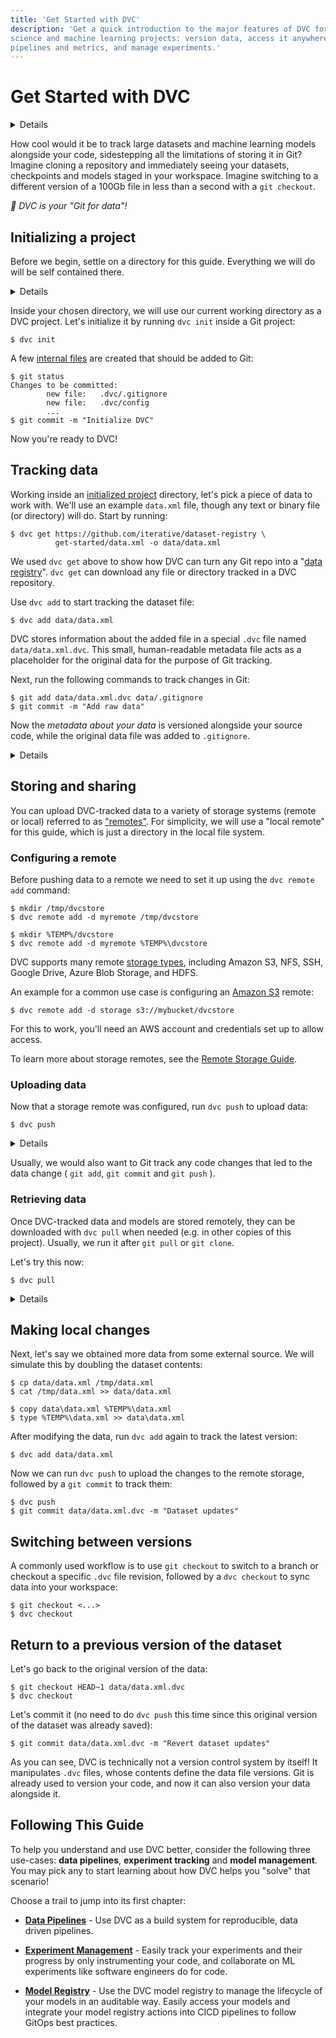 ```yaml
---
title: 'Get Started with DVC'
description: 'Get a quick introduction to the major features of DVC for data
science and machine learning projects: version data, access it anywhere, capture
pipelines and metrics, and manage experiments.'
---
```


# Get Started with DVC

<!--
## Get Started with DVC
-->

<details>

### 🎬 Click to watch a video intro.

https://youtu.be/kLKBcPonMYw

</details>

How cool would it be to track large datasets and machine learning models
alongside your code, sidestepping all the limitations of storing it in Git?
Imagine cloning a repository and immediately seeing your datasets, checkpoints
and models staged in your workspace. Imagine switching to a different version of
a 100Gb file in less than a second with a `git checkout`.

_💫 DVC is your *"Git for data"*!_

## Initializing a project

Before we begin, settle on a directory for this guide. Everything we will do
will be self contained there.

<details>

### ⚙️ Expand to prepare a project.

Imagine we want to build an ML project from scratch. Let's start by creating a
Git repository:

```cli
$ mkdir example-get-started
$ cd example-get-started
$ git init
```

<admon type="info">

This directory name is used in our
[example-get-started](https://github.com/iterative/example-get-started) repo.

</admon>

</details>

Inside your chosen directory, we will use our current working directory as a
<abbr>DVC project</abbr>. Let's initialize it by running `dvc init` inside a Git
project:

```cli
$ dvc init
```

A few [internal files](/doc/user-guide/project-structure/internal-files) are
created that should be added to Git:

```cli
$ git status
Changes to be committed:
        new file:   .dvc/.gitignore
        new file:   .dvc/config
        ...
$ git commit -m "Initialize DVC"
```

Now you're ready to DVC!

## Tracking data

Working inside an [initialized project](/doc/start#initializing-a-project)
directory, let's pick a piece of data to work with. We'll use an example
`data.xml` file, though any text or binary file (or directory) will do. Start by
running:

```cli
$ dvc get https://github.com/iterative/dataset-registry \
          get-started/data.xml -o data/data.xml
```

<admon type="info">

We used `dvc get` above to show how DVC can turn any Git repo into a "[data
registry]". `dvc get` can download any file or directory tracked in a <abbr>DVC
repository</abbr>.

[data registry]: /doc/use-cases/data-registry

</admon>

Use `dvc add` to start tracking the dataset file:

```cli
$ dvc add data/data.xml
```

DVC stores information about the added file in a special `.dvc` file named
`data/data.xml.dvc`. This small, human-readable metadata file acts as a
placeholder for the original data for the purpose of Git tracking.

Next, run the following commands to track changes in Git:

```cli
$ git add data/data.xml.dvc data/.gitignore
$ git commit -m "Add raw data"
```

Now the _metadata about your data_ is versioned alongside your source code,
while the original data file was added to `.gitignore`.

<details id="add-click-to-get-a-peek-under-the-hood">

### 💡 Expand to get a peek under the hood

`dvc add` moved the data to the project's <abbr>cache</abbr>, and
<abbr>linked</abbr> it back to the <abbr>workspace</abbr>. The `.dvc/cache` will
look like this:

```
.dvc/cache/files/md5
└── 22
    └── a1a2931c8370d3aeedd7183606fd7f
```

The hash value of the `data.xml` file we just added (`22a1a29...`) determines
the cache path shown above. And if you check `data/data.xml.dvc`, you will find
it there too:

```yaml
outs:
  - md5: 22a1a2931c8370d3aeedd7183606fd7f
    path: data.xml
```

</details>

## Storing and sharing

You can upload DVC-tracked data to a variety of storage systems (remote or
local) referred to as
["remotes"](/doc/user-guide/data-management/remote-storage). For simplicity, we
will use a "local remote" for this guide, which is just a directory in the local
file system.

### Configuring a remote

Before pushing data to a remote we need to set it up using the `dvc remote add`
command:

<toggle>

<tab title="Mac/Linux">

```cli
$ mkdir /tmp/dvcstore
$ dvc remote add -d myremote /tmp/dvcstore
```

</tab>
<tab title="Windows (Cmd)">

```cli
$ mkdir %TEMP%/dvcstore
$ dvc remote add -d myremote %TEMP%\dvcstore
```

</tab>
</toggle>

<admon icon="info">

DVC supports many remote [storage types], including Amazon S3, NFS, SSH, Google
Drive, Azure Blob Storage, and HDFS.

An example for a common use case is configuring an [Amazon S3] remote:

```cli
$ dvc remote add -d storage s3://mybucket/dvcstore
```

For this to work, you'll need an AWS account and credentials set up to allow
access.

To learn more about storage remotes, see the [Remote Storage Guide].

[Amazon S3]: /doc/user-guide/data-management/remote-storage/amazon-s3
[storage types]:
  /doc/user-guide/data-management/remote-storage#supported-storage-types
[Remote Storage Guide]: /doc/user-guide/data-management/remote-storage

</admon>

</details>

### Uploading data

Now that a storage remote was configured, run `dvc push` to upload data:

```cli
$ dvc push
```

<details id="push-click-to-get-a-peek-under-the-hood">

#### 💡 Expand to get a peek under the hood

`dvc push` copied the data <abbr>cached</abbr> locally to the remote storage we
set up earlier. The remote storage directory should look like this:

```
.../dvcstore
└── 22
    └── a1a2931c8370d3aeedd7183606fd7f
```

</details>

Usually, we would also want to Git track any code changes that led to the data
change ( `git add`, `git commit` and `git push` ).

### Retrieving data

Once DVC-tracked data and models are stored remotely, they can be downloaded
with `dvc pull` when needed (e.g. in other copies of this <abbr>project</abbr>).
Usually, we run it after `git pull` or `git clone`.

Let's try this now:

```cli
$ dvc pull
```

<details>

#### Expand to simulate a "fresh pull"

After running `dvc push` above, the `dvc pull` command afterwards was
short-circuited by DVC for efficiency. The project's `data/data.xml` file, our
<abbr>cache</abbr> and the remote storage were all already in sync. We need to
empty the <abbr>cache</abbr> and delete `data/data.xml` from our project if we
want to have DVC actually moving data around. Let's do that now:

<toggle>
<tab title="Mac/Linux">

```cli
$ rm -rf .dvc/cache
$ rm -f data/data.xml
```

</tab>
<tab title="Windows (Cmd)">

```cli
$ rmdir .dvc\cache
$ del data\data.xml
```

</tab>
</toggle>

Now we can run `dvc pull` to retrieve the data from the remote:

```cli
$ dvc pull
```

</details>

## Making local changes

Next, let's say we obtained more data from some external source. We will
simulate this by doubling the dataset contents:

<toggle>
<tab title="Mac/Linux">

```cli
$ cp data/data.xml /tmp/data.xml
$ cat /tmp/data.xml >> data/data.xml
```

</tab>
<tab title="Windows (Cmd)">

```cli
$ copy data\data.xml %TEMP%\data.xml
$ type %TEMP%\data.xml >> data\data.xml
```

</tab>
</toggle>

After modifying the data, run `dvc add` again to track the latest version:

```cli
$ dvc add data/data.xml
```

Now we can run `dvc push` to upload the changes to the remote storage, followed
by a `git commit` to track them:

```cli
$ dvc push
$ git commit data/data.xml.dvc -m "Dataset updates"
```

## Switching between versions

A commonly used workflow is to use `git checkout` to switch to a branch or
checkout a specific `.dvc` file revision, followed by a `dvc checkout` to sync
data into your <abbr>workspace</abbr>:

```cli
$ git checkout <...>
$ dvc checkout
```

## Return to a previous version of the dataset

Let's go back to the original version of the data:

```cli
$ git checkout HEAD~1 data/data.xml.dvc
$ dvc checkout
```

Let's commit it (no need to do `dvc push` this time since this original version
of the dataset was already saved):

```cli
$ git commit data/data.xml.dvc -m "Revert dataset updates"
```

<admon type="info">

As you can see, DVC is technically not a version control system by itself! It
manipulates `.dvc` files, whose contents define the data file versions. Git is
already used to version your code, and now it can also version your data
alongside it.

</admon>

## Following This Guide

To help you understand and use DVC better, consider the following three
use-cases: **data pipelines**, **experiment tracking** and **model management**.
You may pick any to start learning about how DVC helps you "solve" that
scenario!

Choose a trail to jump into its first chapter:

- **[Data Pipelines]** - Use DVC as a build system for reproducible, data driven
  pipelines.

- **[Experiment Management]** - Easily track your experiments and their progress
  by only instrumenting your code, and collaborate on ML experiments like
  software engineers do for code.

- **[Model Registry]** - Use the DVC model registry to manage the lifecycle of
  your models in an auditable way. Easily access your models and integrate your
  model registry actions into CICD pipelines to follow GitOps best practices.

[Data Pipelines]: /doc/start/data-management/data-pipelines
[Experiment Management]: /doc/start/experiments/experiment-tracking
[Model Registry]: /doc/start/model-registry
